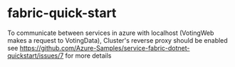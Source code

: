 # fabric-quick-start

To communicate between services in azure with localhost (VotingWeb makes a request to VotingData), Cluster's reverse proxy should be enabled
see https://github.com/Azure-Samples/service-fabric-dotnet-quickstart/issues/7 for more details

